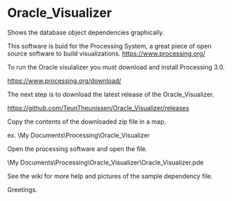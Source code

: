 # Oracle_Visualizer
Shows the database object dependencies graphically.

This software is buid for the Processing System, a great piece of open source software to build visualizations.
https://www.processing.org/

To run the Oracle visulalizer you must download and install Processing 3.0.

https://www.processing.org/download/

The next step is to download the latest release of the Oracle_Visualizer.

https://github.com/TeunTheunissen/Oracle_Visualizer/releases

Copy the contents of the downloaded zip file in a map.

ex. \My Documents\Processing\Oracle_Visualizer

Open the processing software and open the file.

\My Documents\Processing\Oracle_Visualizer\Oracle_Visualizer.pde

See the wiki for more help and pictures of the sample dependency file.

Greetings.
